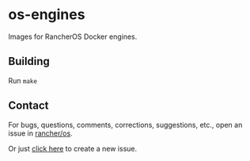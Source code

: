 # os-engines
Images for RancherOS Docker engines.

## Building

Run `make`

## Contact
For bugs, questions, comments, corrections, suggestions, etc., open an issue in
 [rancher/os](//github.com/rancher/os/issues).

Or just [click here](//github.com/rancher/os/issues/new) to create a new issue.

